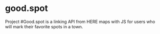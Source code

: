 # good.spot
Project #Good.spot is a linking API from HERE maps with JS for users who will mark their favorite spots in a town.
